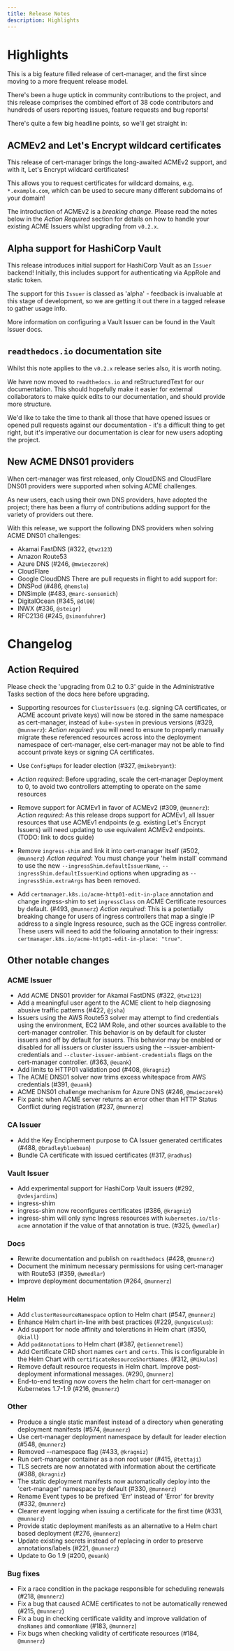 ```yaml
---
title: Release Notes
description: Highlights
---
```


# Highlights

This is a big feature filled release of cert-manager, and the first since moving
to a more frequent release model.

There's been a huge uptick in community contributions to the project, and this
release comprises the combined effort of 38 code contributors and hundreds of
users reporting issues, feature requests and bug reports!

There's quite a few big headline points, so we'll get straight in:

## ACMEv2 and Let's Encrypt wildcard certificates

This release of cert-manager brings the long-awaited ACMEv2 support, and with
it, Let's Encrypt wildcard certificates!

This allows you to request certificates for wildcard domains, e.g.
`*.example.com`, which can be used to secure many different subdomains of your
domain!

The introduction of ACMEv2 is a _breaking change_. Please read the notes below
in the _Action Required_ section for details on how to handle your existing ACME
Issuers whilst upgrading from `v0.2.x`.

## Alpha support for HashiCorp Vault

This release introduces initial support for HashiCorp Vault as an `Issuer`
backend! Initially, this includes support for authenticating via AppRole and
static token.

The support for this `Issuer` is classed as 'alpha' - feedback is invaluable at
this stage of development, so we are getting it out there in a tagged release to
gather usage info.

More information on configuring a Vault Issuer can be found in the Vault Issuer
docs.

## `readthedocs.io` documentation site

Whilst this note applies to the `v0.2.x` release series also, it is worth
noting.

We have now moved to `readthedocs.io` and reStructuredText for our
documentation. This should hopefully make it easier for external collaborators
to make quick edits to our documentation, and should provide more structure.

We'd like to take the time to thank all those that have opened issues or opened
pull requests against our documentation - it's a difficult thing to get right,
but it's imperative our documentation is clear for new users adopting the
project.

## New ACME DNS01 providers

When cert-manager was first released, only CloudDNS and CloudFlare DNS01
providers were supported when solving ACME challenges.

As new users, each using their own DNS providers, have adopted the project;
there has been a flurry of contributions adding support for the variety of
providers out there.

With this release, we support the following DNS providers when solving ACME
DNS01 challenges:

- Akamai FastDNS (#322, `@twz123`)
- Amazon Route53
- Azure DNS (#246, `@mwieczorek`)
- CloudFlare
- Google CloudDNS There are pull requests in flight to add support for:
- DNSPod (#486, `@hemslo`)
- DNSimple (#483, `@marc-sensenich`)
- DigitalOcean (#345, `@dl00`)
- INWX (#336, `@steigr`)
- RFC2136 (#245, `@simonfuhrer`)

# Changelog

## Action Required

Please check the 'upgrading from 0.2 to 0.3' guide in the Administrative Tasks
section of the docs here before upgrading.

- Supporting resources for `ClusterIssuers` (e.g. signing CA certificates, or
  ACME account private keys) will now be stored in the same namespace as
  cert-manager, instead of `kube-system` in previous versions (#329,
  `@munnerz`): _Action required_: you will need to ensure to properly manually
  migrate these referenced resources across into the deployment namespace of
  cert-manager, else cert-manager may not be able to find account private keys
  or signing CA certificates.

- Use `ConfigMaps` for leader election (#327, `@mikebryant`):
- _Action required_: Before upgrading, scale the cert-manager Deployment to 0,
  to avoid two controllers attempting to operate on the same resources

- Remove support for ACMEv1 in favor of ACMEv2 (#309, `@munnerz`): _Action
  required_: As this release drops support for ACMEv1, all Issuer resources that
  use ACMEv1 endpoints (e.g. existing Let's Encrypt Issuers) will need updating
  to use equivalent ACMEv2 endpoints. (TODO: link to docs guide)

- Remove `ingress-shim` and link it into cert-manager itself (#502, `@munnerz`)
  _Action required_: You must change your 'helm install' command to use the new
  `--ingressShim.defaultIssuerName`, `--ingressShim.defaultIssuerKind` options
  when upgrading as `--ingressShim.extraArgs` has been removed.

- Add `certmanager.k8s.io/acme-http01-edit-in-place` annotation and change
  ingress-shim to set `ingressClass` on ACME Certificate resources by default.
  (#493, `@munnerz`) _Action required_: This is a potentially breaking change
  for users of ingress controllers that map a single IP address to a single
  Ingress resource, such as the GCE ingress controller. These users will need to
  add the following annotation to their ingress:
  `certmanager.k8s.io/acme-http01-edit-in-place: "true"`.

## Other notable changes

### ACME Issuer

- Add ACME DNS01 provider for Akamai FastDNS (#322, `@twz123`)
- Add a meaningful user agent to the ACME client to help diagnosing abusive
  traffic patterns (#422, `@jsha`)
- Issuers using the AWS Route53 solver may attempt to find credentials using the
  environment, EC2 IAM Role, and other sources available to the cert-manager
  controller. This behavior is on by default for cluster issuers and off by
  default for issuers. This behavior may be enabled or disabled for all issuers
  or cluster issuers using the --issuer-ambient-credentials and
  `--cluster-issuer-ambient-credentials` flags on the cert-manager controller.
  (#363, `@euank`)
- Add limits to HTTP01 validation pod (#408, `@kragniz`)
- The ACME DNS01 solver now trims excess whitespace from AWS credentials (#391,
  `@euank`)
- ACME DNS01 challenge mechanism for Azure DNS (#246, `@mwieczorek`)
- Fix panic when ACME server returns an error other than HTTP Status Conflict
  during registration (#237, `@munnerz`)

### CA Issuer

- Add the Key Encipherment purpose to CA Issuer generated certificates (#488,
  `@bradleybluebean`)
- Bundle CA certificate with issued certificates (#317, `@radhus`)

### Vault Issuer

- Add experimental support for HashiCorp Vault issuers (#292, `@vdesjardins`)
- ingress-shim
- ingress-shim now reconfigures certificates (#386, `@kragniz`)
- ingress-shim will only sync Ingress resources with `kubernetes.io/tls-acme`
  annotation if the value of that annotation is true. (#325, `@wmedlar`)

### Docs

- Rewrite documentation and publish on `readthedocs` (#428, `@munnerz`)
- Document the minimum necessary permissions for using cert-manager with Route53
  (#359, `@wmedlar`)
- Improve deployment documentation (#264, `@munnerz`)

### Helm

- Add `clusterResourceNamespace` option to Helm chart (#547, `@munnerz`)
- Enhance Helm chart in-line with best practices (#229, `@unguiculus`):
- Add support for node affinity and tolerations in Helm chart (#350, `@kiall`)
- Add `podAnnotations` to Helm chart (#387, `@etiennetremel`)
- Add Certificate CRD short names `cert` and `certs`. This is configurable in
  the Helm Chart with `certificateResourceShortNames`. (#312, `@Mikulas`)
- Remove default resource requests in Helm chart. Improve post-deployment
  informational messages. (#290, `@munnerz`)
- End-to-end testing now covers the helm chart for cert-manager on Kubernetes
  1.7-1.9 (#216, `@munnerz`)

### Other

- Produce a single static manifest instead of a directory when generating
  deployment manifests (#574, `@munnerz`)
- Use cert-manager deployment namespace by default for leader election (#548,
  `@munnerz`)
- Removed --namespace flag (#433, `@kragniz`)
- Run cert-manager container as a non root user (#415, `@tettaji`)
- TLS secrets are now annotated with information about the certificate (#388,
  `@kragniz`)
- The static deployment manifests now automatically deploy into the
  'cert-manager' namespace by default (#330, `@munnerz`)
- Rename Event types to be prefixed 'Err' instead of 'Error' for brevity (#332,
  `@munnerz`)
- Clearer event logging when issuing a certificate for the first time (#331,
  `@munnerz`)
- Provide static deployment manifests as an alternative to a Helm chart based
  deployment (#276, `@munnerz`)
- Update existing secrets instead of replacing in order to preserve
  annotations/labels (#221, `@munnerz`)
- Update to Go 1.9 (#200, `@euank`)

### Bug fixes

- Fix a race condition in the package responsible for scheduling renewals (#218,
  `@munnerz`)
- Fix a bug that caused ACME certificates to not be automatically renewed (#215,
  `@munnerz`)
- Fix a bug in checking certificate validity and improve validation of
  `dnsNames` and `commonName` (#183, `@munnerz`)
- Fix bugs when checking validity of certificate resources (#184, `@munnerz`)
